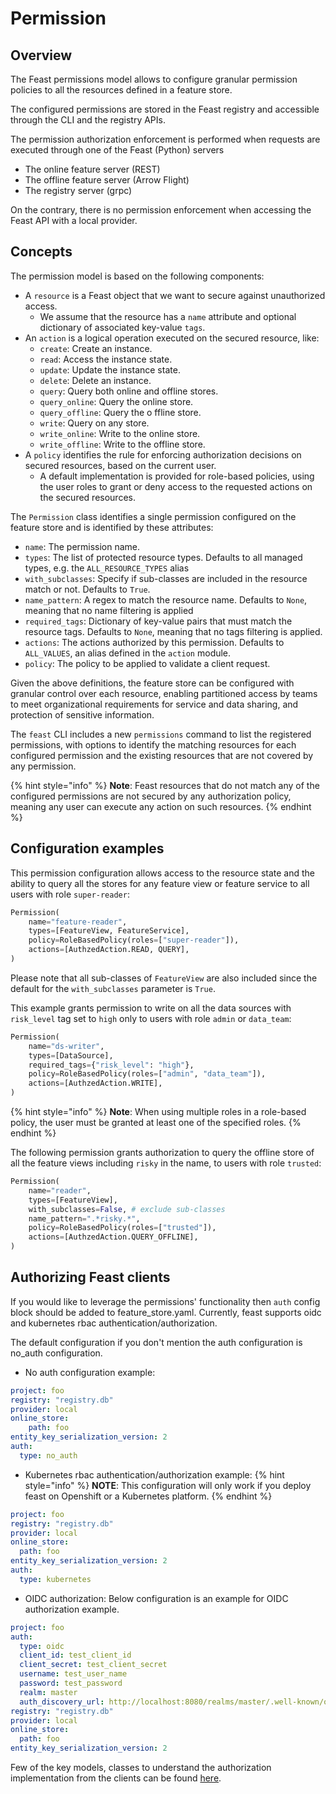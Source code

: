 # Permission

## Overview

The Feast permissions model allows to configure granular permission policies to all the resources defined in a feature store.

The configured permissions are stored in the Feast registry and accessible through the CLI and the registry APIs.

The permission authorization enforcement is performed when requests are executed through one of the Feast (Python) servers
- The online feature server (REST)
- The offline feature server (Arrow Flight)
- The registry server (grpc)

On the contrary, there is no permission enforcement when accessing the Feast API with a local provider.

## Concepts

The permission model is based on the following components:
- A `resource` is a Feast object that we want to secure against unauthorized access.
  - We assume that the resource has a `name` attribute and optional dictionary of associated key-value `tags`.
- An `action` is a logical operation executed on the secured resource, like:
  - `create`: Create an instance.
  - `read`: Access the instance state.
  - `update`: Update the instance state.
  - `delete`: Delete an instance.
  - `query`:  Query both online and offline stores.
  - `query_online`:  Query the online store.
  - `query_offline`:  Query the o ffline store.
  - `write`:  Query on any store.
  - `write_online`:  Write to the online store.
  - `write_offline`:  Write to the offline store.
- A `policy` identifies the rule for enforcing authorization decisions on secured resources, based on the current user.
  - A default implementation is provided for role-based policies, using the user roles to grant or deny access to the requested actions
  on the secured resources.

The `Permission` class identifies a single permission configured on the feature store and is identified by these attributes:
- `name`: The permission name.
- `types`: The list of protected resource  types. Defaults to all managed types, e.g. the `ALL_RESOURCE_TYPES` alias
- `with_subclasses`: Specify if sub-classes are included in the resource match or not. Defaults to `True`.
- `name_pattern`: A regex to match the resource name. Defaults to `None`, meaning that no name filtering is applied
- `required_tags`: Dictionary of key-value pairs that must match the resource tags. Defaults to `None`, meaning that no tags filtering is applied.
- `actions`: The actions authorized by this permission. Defaults to `ALL_VALUES`, an alias defined in the `action` module.
- `policy`: The policy to be applied to validate a client request.

Given the above definitions, the feature store can be configured with granular control over each resource, enabling partitioned access by 
teams to meet organizational requirements for service and data sharing, and protection of sensitive information.

The `feast` CLI includes a new `permissions` command to list the registered permissions, with options to identify the matching resources for each configured permission and the existing resources that are not covered by any permission.

{% hint style="info" %}
**Note**: Feast resources that do not match any of the configured permissions are not secured by any authorization policy, meaning any user can execute any action on such resources.
{% endhint %}

## Configuration examples
This permission configuration allows access to the resource state and the ability to query all the stores for any feature view or feature service
to all users with role `super-reader`:
```py
Permission(
    name="feature-reader",
    types=[FeatureView, FeatureService],
    policy=RoleBasedPolicy(roles=["super-reader"]),
    actions=[AuthzedAction.READ, QUERY],
)
```
Please note that all sub-classes of `FeatureView` are also included since the default for the `with_subclasses` parameter is `True`.

This example grants permission to write on all the data sources with `risk_level` tag set to `high` only to users with role `admin` or `data_team`:
```py
Permission(
    name="ds-writer",
    types=[DataSource],
    required_tags={"risk_level": "high"},
    policy=RoleBasedPolicy(roles=["admin", "data_team"]),
    actions=[AuthzedAction.WRITE],
)
```

{% hint style="info" %}
**Note**: When using multiple roles in a role-based policy, the user must be granted at least one of the specified roles.
{% endhint %}


The following permission grants authorization to query the offline store of all the feature views including `risky` in the name, to users with role `trusted`:
```py
Permission(
    name="reader",
    types=[FeatureView],
    with_subclasses=False, # exclude sub-classes
    name_pattern=".*risky.*",
    policy=RoleBasedPolicy(roles=["trusted"]),
    actions=[AuthzedAction.QUERY_OFFLINE],
)
```

## Authorizing Feast clients
If you would like to leverage the permissions' functionality then `auth` config block should be added to feature_store.yaml. Currently, feast supports oidc and kubernetes rbac authentication/authorization. 

The default configuration if you don't mention the auth configuration is no_auth configuration.

* No auth configuration example:
```yaml
project: foo
registry: "registry.db"
provider: local
online_store:
    path: foo
entity_key_serialization_version: 2
auth:
  type: no_auth
```

* Kubernetes rbac authentication/authorization example:
{% hint style="info" %}
**NOTE**: This configuration will only work if you deploy feast on Openshift or a Kubernetes platform.
{% endhint %}
```yaml
project: foo
registry: "registry.db"
provider: local
online_store:
  path: foo
entity_key_serialization_version: 2
auth:
  type: kubernetes
```
* OIDC authorization: Below configuration is an example for OIDC authorization example. 
```yaml
project: foo
auth:
  type: oidc
  client_id: test_client_id
  client_secret: test_client_secret
  username: test_user_name
  password: test_password
  realm: master
  auth_discovery_url: http://localhost:8080/realms/master/.well-known/openid-configuration
registry: "registry.db"
provider: local
online_store:
  path: foo
entity_key_serialization_version: 2
```
Few of the key models, classes to understand the authorization implementation from the clients can be found [here](./../../../sdk/python/feast/permissions/client).